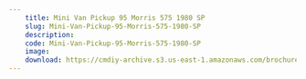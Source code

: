 ```yaml
---
    title: Mini Van Pickup 95 Morris 575 1980 SP
    slug: Mini-Van-Pickup-95-Morris-575-1980-SP
    description:
    code: Mini-Van-Pickup-95-Morris-575-1980-SP
    image:
    download: https://cmdiy-archive.s3.us-east-1.amazonaws.com/brochures/documents/Mini+Van+Pickup+95+Morris+575+1980+SP.pdf
---
```

<!-- Content of the page -->

##
        